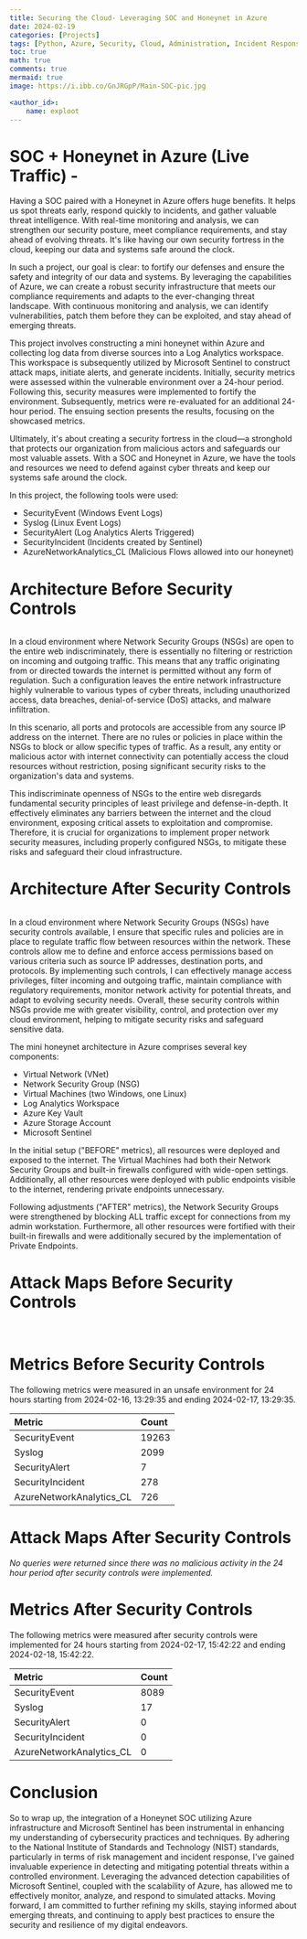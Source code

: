 ```yaml
---
title: Securing the Cloud- Leveraging SOC and Honeynet in Azure
date: 2024-02-19
categories: [Projects]
tags: [Python, Azure, Security, Cloud, Administration, Incident Response]
toc: true
math: true
comments: true
mermaid: true
image: https://i.ibb.co/GnJRGpP/Main-SOC-pic.jpg

<author_id>:
    name: exploot
---
```

# SOC + Honeynet in Azure (Live Traffic) - 

Having a SOC paired with a Honeynet in Azure offers huge benefits. It helps us spot threats early, respond quickly to incidents, and gather valuable threat intelligence. With real-time monitoring and analysis, we can strengthen our security posture, meet compliance requirements, and stay ahead of evolving threats. It's like having our own security fortress in the cloud, keeping our data and systems safe around the clock.

In such a project, our goal is clear: to fortify our defenses and ensure the safety and integrity of our data and systems. By leveraging the capabilities of Azure, we can create a robust security infrastructure that meets our compliance requirements and adapts to the ever-changing threat landscape. With continuous monitoring and analysis, we can identify vulnerabilities, patch them before they can be exploited, and stay ahead of emerging threats.

This project involves constructing a mini honeynet within Azure and collecting log data from diverse sources into a Log Analytics workspace. This workspace is subsequently utilized by Microsoft Sentinel to construct attack maps, initiate alerts, and generate incidents. Initially, security metrics were assessed within the vulnerable environment over a 24-hour period. Following this, security measures were implemented to fortify the environment. Subsequently, metrics were re-evaluated for an additional 24-hour period. The ensuing section presents the results, focusing on the showcased metrics.

Ultimately, it's about creating a security fortress in the cloud—a stronghold that protects our organization from malicious actors and safeguards our most valuable assets. With a SOC and Honeynet in Azure, we have the tools and resources we need to defend against cyber threats and keep our systems safe around the clock.

In this project, the following tools were used: 

* SecurityEvent (Windows Event Logs)
* Syslog (Linux Event Logs)
* SecurityAlert (Log Analytics Alerts Triggered)
* SecurityIncident (Incidents created by Sentinel)
* AzureNetworkAnalytics_CL (Malicious Flows allowed into our honeynet)

# Architecture Before Security Controls 

<img src="https://i.ibb.co/LkZV7w5/Before-Hardening.jpg" alt="">

In a cloud environment where Network Security Groups (NSGs) are open to the entire web indiscriminately, there is essentially no filtering or restriction on incoming and outgoing traffic. This means that any traffic originating from or directed towards the internet is permitted without any form of regulation. Such a configuration leaves the entire network infrastructure highly vulnerable to various types of cyber threats, including unauthorized access, data breaches, denial-of-service (DoS) attacks, and malware infiltration.

In this scenario, all ports and protocols are accessible from any source IP address on the internet. There are no rules or policies in place within the NSGs to block or allow specific types of traffic. As a result, any entity or malicious actor with internet connectivity can potentially access the cloud resources without restriction, posing significant security risks to the organization's data and systems.

This indiscriminate openness of NSGs to the entire web disregards fundamental security principles of least privilege and defense-in-depth. It effectively eliminates any barriers between the internet and the cloud environment, exposing critical assets to exploitation and compromise. Therefore, it is crucial for organizations to implement proper network security measures, including properly configured NSGs, to mitigate these risks and safeguard their cloud infrastructure.


# Architecture After Security Controls

<img src="https://i.ibb.co/S6TsDyZ/After-Hardening.jpg" alt="">

In a cloud environment where Network Security Groups (NSGs) have security controls available, I ensure that specific rules and policies are in place to regulate traffic flow between resources within the network. These controls allow me to define and enforce access permissions based on various criteria such as source IP addresses, destination ports, and protocols. By implementing such controls, I can effectively manage access privileges, filter incoming and outgoing traffic, maintain compliance with regulatory requirements, monitor network activity for potential threats, and adapt to evolving security needs. Overall, these security controls within NSGs provide me with greater visibility, control, and protection over my cloud environment, helping to mitigate security risks and safeguard sensitive data.

The mini honeynet architecture in Azure comprises several key components:

* Virtual Network (VNet)
* Network Security Group (NSG)
* Virtual Machines (two Windows, one Linux)
* Log Analytics Workspace
* Azure Key Vault
* Azure Storage Account
* Microsoft Sentinel

In the initial setup ("BEFORE" metrics), all resources were deployed and exposed to the internet. The Virtual Machines had both their Network Security Groups and built-in firewalls configured with wide-open settings. Additionally, all other resources were deployed with public endpoints visible to the internet, rendering private endpoints unnecessary.

Following adjustments ("AFTER" metrics), the Network Security Groups were strengthened by blocking ALL traffic except for connections from my admin workstation. Furthermore, all other resources were fortified with their built-in firewalls and were additionally secured by the implementation of Private Endpoints.

# Attack Maps Before Security Controls
<img src="https://i.ibb.co/q9zqpBy/68747470733a2f2f692e696d6775722e636f6d2f317176737753582e706e67.png" alt="">
<img src="https://i.ibb.co/NKxGYGL/68747470733a2f2f692e696d6775722e636f6d2f473159675a74362e706e67.png" alt="">
<img src="https://i.ibb.co/x6Sx2QH/68747470733a2f2f692e696d6775722e636f6d2f45537239446c762e706e67.png" alt="">

# Metrics Before Security Controls
The following metrics were measured in an unsafe environment for 24 hours starting from 2024-02-16, 13:29:35 and ending 2024-02-17, 13:29:35.

| Metric      | Count       |
| :----------- | :----------- |
| SecurityEvent     | 19263       |
| Syslog   | 2099        |
| SecurityAlert | 7 |
| SecurityIncident | 278 |
| AzureNetworkAnalytics_CL | 726 |

# Attack Maps After Security Controls

*No queries were returned since there was no malicious activity in the 24 hour period after security controls were implemented.*

# Metrics After Security Controls

The following metrics were measured after security controls were implemented for 24 hours starting from 2024-02-17, 15:42:22 and ending 2024-02-18, 15:42:22.

| Metric      | Count       |
| :----------- | :----------- |
| SecurityEvent     | 8089       |
| Syslog   | 17      |
| SecurityAlert | 0  |
| SecurityIncident | 0 |
| AzureNetworkAnalytics_CL | 0 |

# Conclusion

So to wrap up, the integration of a Honeynet SOC utilizing Azure infrastructure and Microsoft Sentinel has been instrumental in enhancing my understanding of cybersecurity practices and techniques. By adhering to the National Institute of Standards and Technology (NIST) standards, particularly in terms of risk management and incident response, I've gained invaluable experience in detecting and mitigating potential threats within a controlled environment. Leveraging the advanced detection capabilities of Microsoft Sentinel, coupled with the scalability of Azure, has allowed me to effectively monitor, analyze, and respond to simulated attacks. Moving forward, I am committed to further refining my skills, staying informed about emerging threats, and continuing to apply best practices to ensure the security and resilience of my digital endeavors.